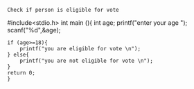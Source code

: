     Check if person is eligible for vote


#include<stdio.h>
int main (){
    int age;
    printf("enter your age ");
    scanf("%d",&age);
    
    if (age>=18){
        printf("you are eligible for vote \n");
    } else{ 
        printf("you are not eligible for vote \n");
    }
    return 0;
    }
